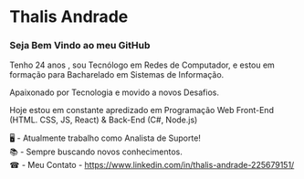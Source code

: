 <h1>Thalis Andrade</h1>

<h3>Seja Bem Vindo ao meu GitHub</h3>
<p>Tenho 24 anos , sou Tecnólogo em Redes de Computador, e estou em formação para Bacharelado em Sistemas de Informação.</p>
<p>Apaixonado por Tecnologia e movido a novos Desafios.</p>
<p>Hoje estou em constante apredizado em Programação Web Front-End (HTML. CSS, JS, React) & Back-End (C#, Node.js)</p>

🖥 - Atualmente trabalho como Analista de Suporte!<br/>
📚 - Sempre buscando novos conhecimentos.<br/>
☎ - Meu Contato - https://www.linkedin.com/in/thalis-andrade-225679151/
